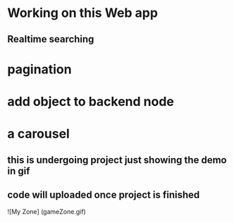# Working on this Web app 
## Realtime searching
# pagination
# add object to backend node
# a carousel 

## this is undergoing project just showing the demo in gif 
## code will uploaded once project is finished

![My Zone] (gameZone.gif) 